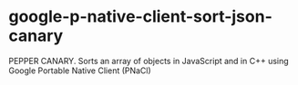 google-p-native-client-sort-json-canary
=======================================

PEPPER CANARY. Sorts an array of objects in JavaScript and in C++ using Google Portable Native Client (PNaCl)
